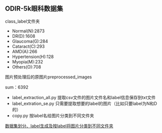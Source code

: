 
## ODIR-5k眼科数据集
class_label文件夹
- Normal(N):2873
- DR(D):1608
- Glaucoma(G):284
- Cataract(C):293
- AMD(A):266
- Hypertension(H):128
- Myopia(M):232
- Others(O):708

图片预处理后的原图片preprocessed_images

sum：6392

- label_extraction_all.py
    提取csv文件的图片文件名和label信息保存到txt文件
- label_extration_se.py
    只需要提取想要的label的图片（比如只要label为N和D的）
- copy.py
    按label名给图片分类到不同文件夹
    
[数据集划分、label生成及按label将图片分类到不同文件夹](https://blog.csdn.net/weixin_43760844/article/details/113944260)

